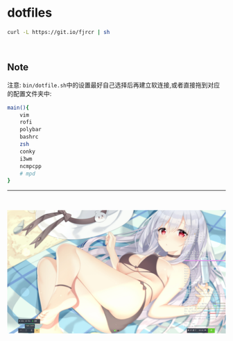 # dotfiles


``` bash
curl -L https://git.io/fjrcr | sh
```

<br>

## Note


注意: `bin/dotfile.sh`中的设置最好自己选择后再建立软连接,或者直接拖到对应的配置文件夹中:
``` bash
main(){
	vim
	rofi
	polybar
	bashrc
	zsh
	conky
	i3wm
	ncmpcpp
	# mpd
}
```

---

<br>

![img1](Preview/2019-07-03%2012-12-21.png)
